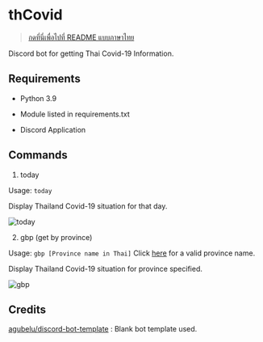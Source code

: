 # thCovid

>[กดที่นี่เพื่อไปที่ README แบบภาษาไทย](https://github.com/gxjakkap/thcovid/blob/main/additional-md/README-TH.md)

Discord bot for getting Thai Covid-19 Information.

## Requirements

- Python 3.9

- Module listed in requirements.txt

- Discord Application

## Commands

1. today

Usage: `today`

Display Thailand Covid-19 situation for that day.

![today](https://i.ibb.co/WB4Lmd2/Screenshot-123.png)

2. gbp (get by province)

Usage: `gbp [Province name in Thai]` Click [here](https://github.com/gxjakkap/thcovid/blob/main/additional-md/valid-province.md) for a valid province name.

Display Thailand Covid-19 situation for province specified.

![gbp](https://i.ibb.co/6YtYmkv/Screenshot-124.png)

## Credits

[agubelu/discord-bot-template](https://github.com/agubelu/discord-bot-template) : Blank bot template used.